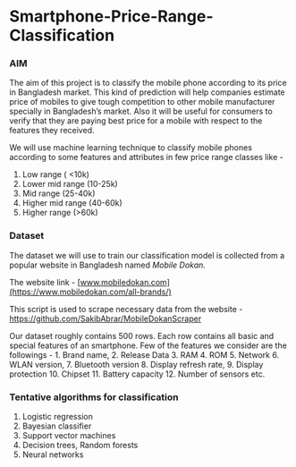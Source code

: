 # Smartphone-Price-Range-Classification

### AIM

The aim of this project is to classify the mobile phone according to its price in Bangladesh market. This kind of prediction will help companies estimate price of mobiles to give tough competition to other mobile manufacturer specially in Bangladesh’s market. Also it will be useful for consumers to verify that they are paying best price for a mobile with respect to the features they received. 

We will use machine learning technique to classify mobile phones according to some features and attributes in few price range classes like - 

1. Low range ( <10k)
2. Lower mid range (10-25k)
3. Mid range (25-40k)
4. Higher mid range (40-60k)
5. Higher range (>60k)

### Dataset

The dataset we will use to train our classification model is collected from a popular website in Bangladesh named *Mobile Dokan.* 

The website link - [www.mobiledokan.com](https://www.mobiledokan.com/all-brands/)

This script is used to scrape necessary data from the website - https://github.com/SakibAbrar/MobileDokanScraper

Our dataset roughly contains 500 rows. Each row contains all basic and special features of an smartphone. Few of the features we consider are the followings - 1. Brand name, 2. Release Data 3. RAM 4. ROM 5. Network 6. WLAN version, 7. Bluetooth version 8. Display refresh rate, 9. Display protection 10. Chipset 11. Battery capacity 12. Number of sensors etc.

### Tentative algorithms for classification

1. Logistic regression
2. Bayesian classifier 
3. Support vector machines
4. Decision trees, Random forests
5. Neural networks
